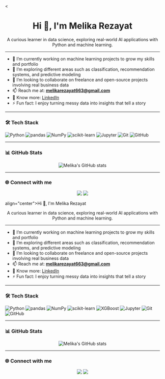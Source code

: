 <<h1 align="center">Hi 👋, I'm Melika Rezayat</h1>
<p align="center">
A curious learner in data science, exploring real-world AI applications with Python and machine learning.
</p>

---

- 🔭 I’m currently working on machine learning projects to grow my skills and portfolio  
- 🌱 I’m exploring different areas such as classification, recommendation systems, and predictive modeling  
- 👯 I’m looking to collaborate on freelance and open-source projects involving real business data  
- 📫 Reach me at: **melikarezayat663@gmail.com**  
- 📄 Know more: [LinkedIn](https://www.linkedin.com/in/melika-rezayat-580667337)  
- ⚡ Fun fact: I enjoy turning messy data into insights that tell a story

---

### 🛠️ Tech Stack

![Python](https://img.shields.io/badge/-Python-333?style=flat&logo=python)
![pandas](https://img.shields.io/badge/-pandas-150458?style=flat&logo=pandas)
![NumPy](https://img.shields.io/badge/-NumPy-013243?style=flat&logo=numpy)
![scikit-learn](https://img.shields.io/badge/-scikit--learn-F7931E?style=flat&logo=scikit-learn)
![Jupyter](https://img.shields.io/badge/-Jupyter-F37626?style=flat&logo=jupyter)
![Git](https://img.shields.io/badge/-Git-F05032?style=flat&logo=git)
![GitHub](https://img.shields.io/badge/-GitHub-181717?style=flat&logo=github)

---

### 📊 GitHub Stats

<p align="center">
  <img src="https://github-readme-stats.vercel.app/api?username=Melikarzyt&show_icons=true&theme=tokyonight" alt="Melika's GitHub stats" />
</p>

---

### 🌐 Connect with me

<p align="center">
  <a href="https://www.linkedin.com/in/melika-rezayat-580667337"><img src="https://img.shields.io/badge/-LinkedIn-blue?style=for-the-badge&logo=linkedin&logoColor=white" /></a>
  <a href="mailto:melikarezayat663@gmail.com"><img src="https://img.shields.io/badge/-Email-D14836?style=for-the-badge&logo=gmail&logoColor=white" /></a>
</p> align="center">Hi 👋, I'm Melika Rezayat</h1>
<p align="center">
A curious learner in data science, exploring real-world AI applications with Python and machine learning.
</p>

---

- 🔭 I’m currently working on machine learning projects to grow my skills and portfolio  
- 🌱 I’m exploring different areas such as classification, recommendation systems, and predictive modeling  
- 👯 I’m looking to collaborate on freelance and open-source projects involving real business data  
- 📫 Reach me at: **melikarezayat663@gmail.com**  
- 📄 Know more: [LinkedIn](https://www.linkedin.com/in/melika-rezayat)  
- ⚡ Fun fact: I enjoy turning messy data into insights that tell a story

---

### 🛠️ Tech Stack

![Python](https://img.shields.io/badge/-Python-333?style=flat&logo=python)
![pandas](https://img.shields.io/badge/-pandas-150458?style=flat&logo=pandas)
![NumPy](https://img.shields.io/badge/-NumPy-013243?style=flat&logo=numpy)
![scikit-learn](https://img.shields.io/badge/-scikit--learn-F7931E?style=flat&logo=scikit-learn)
![XGBoost](https://img.shields.io/badge/-XGBoost-007ACC?style=flat)
![Jupyter](https://img.shields.io/badge/-Jupyter-F37626?style=flat&logo=jupyter)
![Git](https://img.shields.io/badge/-Git-F05032?style=flat&logo=git)
![GitHub](https://img.shields.io/badge/-GitHub-181717?style=flat&logo=github)

---

### 📊 GitHub Stats

<p align="center">
  <img src="https://github-readme-stats.vercel.app/api?username=Melikarzyt&show_icons=true&theme=tokyonight" alt="Melika's GitHub stats" />
</p>

---

### 🌐 Connect with me

<p align="center">
  <a href="https://www.linkedin.com/in/melika-rezayat"><img src="https://img.shields.io/badge/-LinkedIn-blue?style=for-the-badge&logo=linkedin&logoColor=white" /></a>
  <a href="mailto:melikarezayat663@gmail.com"><img src="https://img.shields.io/badge/-Email-D14836?style=for-the-badge&logo=gmail&logoColor=white" /></a>
</p>

<!--
**Melikarzyt/Melikarzyt** is a ✨ _special_ ✨ repository because its `README.md` (this file) appears on your GitHub profile.

Here are some ideas to get you started:

- 🔭 I’m currently working on ...
- 🌱 I’m currently learning ...
- 👯 I’m looking to collaborate on ...
- 🤔 I’m looking for help with ...
- 💬 Ask me about ...
- 📫 How to reach me: ...
- 😄 Pronouns: ...
- ⚡ Fun fact: ...
-->
